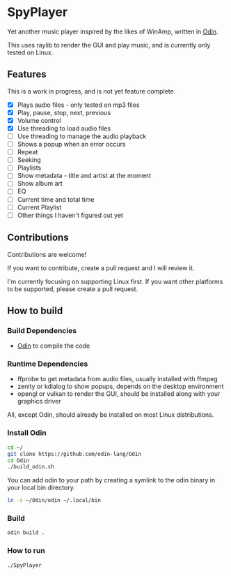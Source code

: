 # SpyPlayer

Yet another music player inspired by the likes of WinAmp, written in [Odin](https://github.com/odin-lang/Odin).

This uses raylib to render the GUI and play music, and is currently only tested on Linux.

## Features

This is a work in progress, and is not yet feature complete.

- [x] Plays audio files - only tested on mp3 files
- [x] Play, pause, stop, next, previous
- [x] Volume control
- [x] Use threading to load audio files
- [ ] Use threading to manage the audio playback
- [ ] Shows a popup when an error occurs
- [ ] Repeat
- [ ] Seeking
- [ ] Playlists
- [ ] Show metadata - title and artist at the moment
- [ ] Show album art
- [ ] EQ
- [ ] Current time and total time
- [ ] Current Playlist
- [ ] Other things I haven't figured out yet

## Contributions

Contributions are welcome!

If you want to contribute, create a pull request and I will review it.

I'm currently focusing on supporting Linux first. If you want other platforms to be supported, please create a pull request.

## How to build

### Build Dependencies

- [Odin](https://github.com/odin-lang/Odin) to compile the code

### Runtime Dependencies

- ffprobe to get metadata from audio files, usually installed with ffmpeg
- zenity or kdialog to show popups, depends on the desktop environment
- opengl or vulkan to render the GUI, should be installed along with your graphics driver

All, except Odin, should already be installed on most Linux distributions.

### Install Odin

```sh
cd ~/
git clone https://github.com/odin-lang/Odin
cd Odin
./build_odin.sh
```

You can add odin to your path by creating a symlink to the odin binary in your local bin directory.

```sh
ln -s ~/Odin/odin ~/.local/bin
```

### Build

```sh
odin build .
```

### How to run

```sh
./SpyPlayer
```
